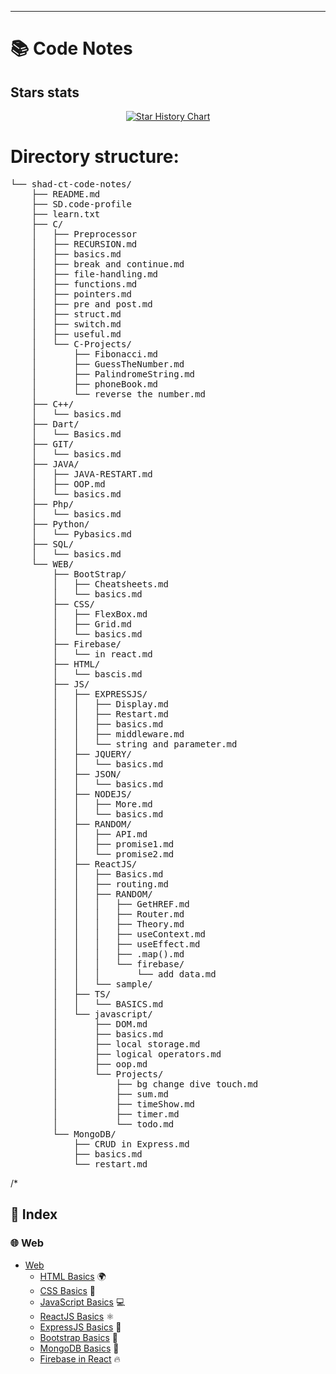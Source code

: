 -----------------------------
# 📚 Code Notes
## Stars stats
<p align="center">
<a href="https://star-history.com/#shad-ct/Code-Notes">
  <picture>
    <source media="(prefers-color-scheme: dark)" srcset="https://api.star-history.com/svg?repos=shad-ct/Code-Notes&type=Date&theme=dark" />
    <source media="(prefers-color-scheme: light)" srcset="https://api.star-history.com/svg?repos=shad-ct/Code-Notes&type=Date" />
    <img alt="Star History Chart" src="https://api.star-history.com/svg?repos=shad-ct/Code-Notes&type=Date" />
  </picture>
</a>
</p>

# Directory structure:

<pre>
└── shad-ct-code-notes/
    ├── README.md
    ├── SD.code-profile
    ├── learn.txt
    ├── C/
    │   ├── Preprocessor
    │   ├── RECURSION.md
    │   ├── basics.md
    │   ├── break and continue.md
    │   ├── file-handling.md
    │   ├── functions.md
    │   ├── pointers.md
    │   ├── pre and post.md
    │   ├── struct.md
    │   ├── switch.md
    │   ├── useful.md
    │   └── C-Projects/
    │       ├── Fibonacci.md
    │       ├── GuessTheNumber.md
    │       ├── PalindromeString.md
    │       ├── phoneBook.md
    │       └── reverse the number.md
    ├── C++/
    │   └── basics.md
    ├── Dart/
    │   └── Basics.md
    ├── GIT/
    │   └── basics.md
    ├── JAVA/
    │   ├── JAVA-RESTART.md
    │   ├── OOP.md
    │   └── basics.md
    ├── Php/
    │   └── basics.md
    ├── Python/
    │   └── Pybasics.md
    ├── SQL/
    │   └── basics.md
    └── WEB/
        ├── BootStrap/
        │   ├── Cheatsheets.md
        │   └── basics.md
        ├── CSS/
        │   ├── FlexBox.md
        │   ├── Grid.md
        │   └── basics.md
        ├── Firebase/
        │   └── in react.md
        ├── HTML/
        │   └── bascis.md
        ├── JS/
        │   ├── EXPRESSJS/
        │   │   ├── Display.md
        │   │   ├── Restart.md
        │   │   ├── basics.md
        │   │   ├── middleware.md
        │   │   └── string and parameter.md
        │   ├── JQUERY/
        │   │   └── basics.md
        │   ├── JSON/
        │   │   └── basics.md
        │   ├── NODEJS/
        │   │   ├── More.md
        │   │   └── basics.md
        │   ├── RANDOM/
        │   │   ├── API.md
        │   │   ├── promise1.md
        │   │   └── promise2.md
        │   ├── ReactJS/
        │   │   ├── Basics.md
        │   │   ├── routing.md
        │   │   ├── RANDOM/
        │   │   │   ├── GetHREF.md
        │   │   │   ├── Router.md
        │   │   │   ├── Theory.md
        │   │   │   ├── useContext.md
        │   │   │   ├── useEffect.md
        │   │   │   ├── .map().md
        │   │   │   └── firebase/
        │   │   │       └── add data.md
        │   │   └── sample/
        │   ├── TS/
        │   │   └── BASICS.md
        │   └── javascript/
        │       ├── DOM.md
        │       ├── basics.md
        │       ├── local storage.md
        │       ├── logical operators.md
        │       ├── oop.md
        │       └── Projects/
        │           ├── bg change dive touch.md
        │           ├── sum.md
        │           ├── timeShow.md
        │           ├── timer.md
        │           └── todo.md
        └── MongoDB/
            ├── CRUD in Express.md
            ├── basics.md
            └── restart.md
</pre>

/*
## 📖 Index

### 🌐 Web
- [Web](https://github.com/shau-14/Code-Notes/blob/master/WEB)
  - [HTML Basics](https://github.com/shad-ct/Code-Notes/blob/master/WEB/HTML/bascis.md) 🌍
  - [CSS Basics](https://github.com/shad-ct/Code-Notes/blob/master/WEB/CSS/basics.md) 🎨
  - [JavaScript Basics](https://github.com/shad-ct/Code-Notes/blob/master/WEB/JS/javascript/basics.md) 💻
  - [ReactJS Basics](https://github.com/shad-ct/Code-Notes/blob/master/WEB/JS/ReactJS/Basics.md) ⚛️
  - [ExpressJS Basics](https://github.com/shad-ct/Code-Notes/blob/master/WEB/JS/EXPRESSJS/basics.md) 🚀
  - [Bootstrap Basics](https://github.com/shad-ct/Code-Notes/blob/master/WEB/BootStrap/basics.md) 🥤
  - [MongoDB Basics](https://github.com/shad-ct/Code-Notes/blob/master/WEB/MongoDB/basics.md) 🍃
  - [Firebase in React](https://github.com/shad-ct/Code-Notes/blob/master/WEB/Firebase/in%20react.md) 🔥



